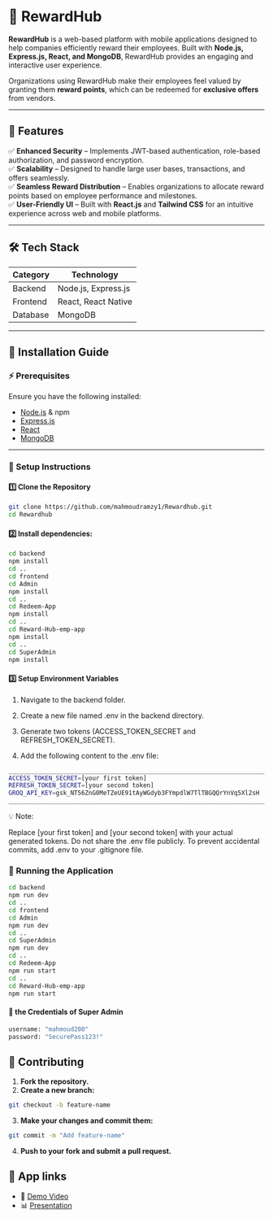 # 🚀 RewardHub

**RewardHub** is a web-based platform with mobile applications designed to help companies efficiently reward their employees. Built with **Node.js, Express.js, React, and MongoDB**, RewardHub provides an engaging and interactive user experience.

Organizations using RewardHub make their employees feel valued by granting them **reward points**, which can be redeemed for **exclusive offers** from vendors.

---

## 🌟 Features

✅ **Enhanced Security** – Implements JWT-based authentication, role-based authorization, and password encryption.  
✅ **Scalability** – Designed to handle large user bases, transactions, and offers seamlessly.  
✅ **Seamless Reward Distribution** – Enables organizations to allocate reward points based on employee performance and milestones.  
✅ **User-Friendly UI** – Built with **React.js** and **Tailwind CSS** for an intuitive experience across web and mobile platforms.  

---

## 🛠️ Tech Stack

| **Category** | **Technology** |
|-------------|---------------|
| Backend | Node.js, Express.js |
| Frontend | React, React Native |
| Database | MongoDB |

---

## 🚀 Installation Guide

### ⚡ Prerequisites

Ensure you have the following installed:

- [Node.js](https://nodejs.org/) & npm  
- [Express.js](https://expressjs.com/)  
- [React](https://react.dev/)  
- [MongoDB](https://www.mongodb.com/)  

---

### 📌 Setup Instructions

#### 1️⃣ Clone the Repository
```bash
git clone https://github.com/mahmoudramzy1/Rewardhub.git
cd Rewardhub
```

#### 2️⃣ Install dependencies:
```bash
cd backend
npm install
cd ..
cd frontend
cd Admin
npm install
cd ..
cd Redeem-App
npm install
cd ..
cd Reward-Hub-emp-app
npm install
cd ..
cd SuperAdmin
npm install
```

#### 3️⃣ Setup Environment Variables

1. Navigate to the backend folder.

2. Create a new file named .env in the backend directory.

3. Generate two tokens (ACCESS_TOKEN_SECRET and REFRESH_TOKEN_SECRET).

4. Add the following content to the .env file:
```bash
_______________________________________________________________________________
ACCESS_TOKEN_SECRET=[your first token]
REFRESH_TOKEN_SECRET=[your second token]
GROQ_API_KEY=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
_______________________________________________________________________________
```

💡 Note:

Replace [your first token] and [your second token] with your actual generated tokens.
Do not share the .env file publicly.
To prevent accidental commits, add .env to your .gitignore file.


### 🎯 Running the Application
```bash
cd backend
npm run dev
cd ..
cd frontend
cd Admin
npm run dev
cd ..
cd SuperAdmin
npm run dev
cd ..
cd Redeem-App
npm run start
cd ..
cd Reward-Hub-emp-app
npm run start
```

#### 🔑 the Credentials of Super Admin
```bash
username: "mahmoud200"
password: "SecurePass123!"
```

## 🤝 Contributing
1. **Fork the repository.**
2. **Create a new branch:**
```bash
git checkout -b feature-name
```
3. **Make your changes and commit them:**
```bash
git commit -m "Add feature-name"
```
4. **Push to your fork and submit a pull request.**

## 📌 App links

- 🎥 [Demo Video](https://www.youtube.com/watch?v=WbNO3oei6IM)
- 📊 [Presentation](https://docs.google.com/presentation/d/1G9HICe-cMydpujCcK2k9I3LErt6GkGJR/edit#slide=id.p1)
